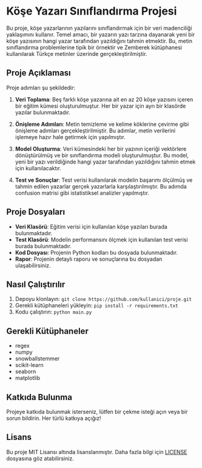 # Köşe Yazarı Sınıflandırma Projesi

Bu proje, köşe yazarlarının yazılarını sınıflandırmak için bir veri madenciliği yaklaşımını kullanır. Temel amacı, bir yazarın yazı tarzına dayanarak yeni bir köşe yazısının hangi yazar tarafından yazıldığını tahmin etmektir. Bu, metin sınıflandırma problemlerine tipik bir örnektir ve Zemberek kütüphanesi kullanılarak Türkçe metinler üzerinde gerçekleştirilmiştir.

## Proje Açıklaması

Proje adımları şu şekildedir:

1. **Veri Toplama**: Beş farklı köşe yazarına ait en az 20 köşe yazısını içeren bir eğitim kümesi oluşturulmuştur. Her bir yazar için ayrı bir klasörde yazılar bulunmaktadır.

2. **Önişleme Adımları**: Metin temizleme ve kelime köklerine çevirme gibi önişleme adımları gerçekleştirilmiştir. Bu adımlar, metin verilerini işlemeye hazır hale getirmek için yapılmıştır.

3. **Model Oluşturma**: Veri kümesindeki her bir yazının içeriği vektörlere dönüştürülmüş ve bir sınıflandırma modeli oluşturulmuştur. Bu model, yeni bir yazı verildiğinde hangi yazar tarafından yazıldığını tahmin etmek için kullanılacaktır.

4. **Test ve Sonuçlar**: Test verisi kullanılarak modelin başarımı ölçülmüş ve tahmin edilen yazarlar gerçek yazarlarla karşılaştırılmıştır. Bu adımda confusion matrisi gibi istatistiksel analizler yapılmıştır.

## Proje Dosyaları

- **Veri Klasörü**: Eğitim verisi için kullanılan köşe yazıları burada bulunmaktadır.
- **Test Klasörü**: Modelin performansını ölçmek için kullanılan test verisi burada bulunmaktadır.
- **Kod Dosyası**: Projenin Python kodları bu dosyada bulunmaktadır.
- **Rapor**: Projenin detaylı raporu ve sonuçlarına bu dosyadan ulaşabilirsiniz.

## Nasıl Çalıştırılır

1. Depoyu klonlayın: `git clone https://github.com/kullanici/proje.git`
2. Gerekli kütüphaneleri yükleyin: `pip install -r requirements.txt`
3. Kodu çalıştırın: `python main.py`

## Gerekli Kütüphaneler

- regex
- numpy
- snowballstemmer
- scikit-learn
- seaborn
- matplotlib

## Katkıda Bulunma

Projeye katkıda bulunmak isterseniz, lütfen bir çekme isteği açın veya bir sorun bildirin. Her türlü katkıya açığız!

## Lisans

Bu proje MIT Lisansı altında lisanslanmıştır. Daha fazla bilgi için [LICENSE](LICENSE) dosyasına göz atabilirsiniz.
